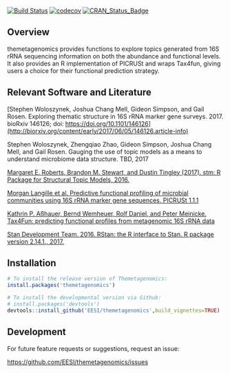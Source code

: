 
<!-- README.md is generated from README.Rmd. Please edit that file -->
[![Build Status](https://travis-ci.com/sw1/themetagenomics.svg?token=8r1TnJBy8TyidNrmbPpa&branch=master)](https://travis-ci.com/sw1/themetagenomics) [![codecov](https://codecov.io/gh/sw1/themetagenomics/branch/master/graph/badge.svg)](https://codecov.io/gh/sw1/themetagenomics) [![CRAN\_Status\_Badge](http://www.r-pkg.org/badges/version/themetagenomics)](https://cran.r-project.org/package=themetagenomics)

Overview
--------

themetagenomics provides functions to explore topics generated from 16S rRNA sequencing information on both the abundance and functional levels. It also provides an R implementation of PICRUSt and wraps Tax4fun, giving users a choice for their functional prediction strategy.

Relevant Software and Literature
--------------------------------

[Stephen Woloszynek, Joshua Chang Mell, Gideon Simpson, and Gail Rosen. Exploring thematic structure in 16S rRNA marker gene surveys. 2017. bioRxiv 146126; doi: https://doi.org/10.1101/146126](http://biorxiv.org/content/early/2017/06/05/146126.article-info)

Stephen Woloszynek, Zhengqiao Zhao, Gideon Simpson, Joshua Chang Mell, and Gail Rosen. Gauging the use of topic models as a means to understand microbiome data structure. TBD, 2017

[Margaret E. Roberts, Brandon M. Stewart, and Dustin Tingley (2017). stm: R Package for Structural Topic Models, 2016.](http://www.structuraltopicmodel.com)

[Morgan Langille et al. Predictive functional profiling of microbial communities using 16S rRNA marker gene sequences. PICRUSt 1.1.1](http://picrust.github.io/picrust/)

[Kathrin P. Aßhauer, Bernd Wemheuer, Rolf Daniel, and Peter Meinicke. Tax4Fun: predicting functional profiles from metagenomic 16S rRNA data](http://tax4fun.gobics.de/)

[Stan Development Team. 2016. RStan: the R interface to Stan. R package version 2.14.1., 2017.](http://mc-stan.org)

Installation
------------

``` r
# To install the release version of Themetagenomics:
install.packages('themetagenomics')

# To install the developmental version via Github:
# install.packages('devtools')
devtools::install_github('EESI/themetagenomics',build_vignettes=TRUE)
```

Development
-----------

For future feature requests or suggestions, request an issue:

<https://github.com/EESI/themetagenomics/issues>
